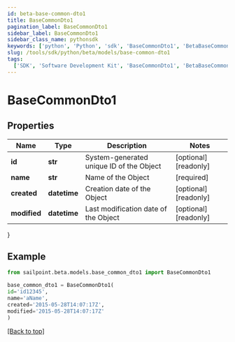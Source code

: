 ```yaml
---
id: beta-base-common-dto1
title: BaseCommonDto1
pagination_label: BaseCommonDto1
sidebar_label: BaseCommonDto1
sidebar_class_name: pythonsdk
keywords: ['python', 'Python', 'sdk', 'BaseCommonDto1', 'BetaBaseCommonDto1']
slug: /tools/sdk/python/beta/models/base-common-dto1
tags:
  ['SDK', 'Software Development Kit', 'BaseCommonDto1', 'BetaBaseCommonDto1']
---
```


# BaseCommonDto1

## Properties

| Name | Type | Description | Notes |
| --- | --- | --- | --- |
| **id** | **str** | System-generated unique ID of the Object | [optional] [readonly] |
| **name** | **str** | Name of the Object | [required] |
| **created** | **datetime** | Creation date of the Object | [optional] [readonly] |
| **modified** | **datetime** | Last modification date of the Object | [optional] [readonly] |

}

## Example

```python
from sailpoint.beta.models.base_common_dto1 import BaseCommonDto1

base_common_dto1 = BaseCommonDto1(
id='id12345',
name='aName',
created='2015-05-28T14:07:17Z',
modified='2015-05-28T14:07:17Z'
)

```

[[Back to top]](#)
